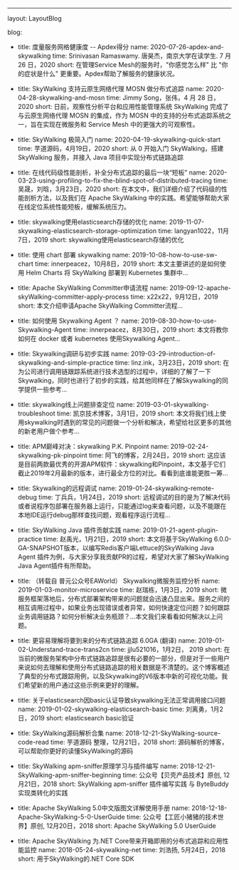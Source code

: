 ---
layout: LayoutBlog

blog:

- title: 度量服务网格健康度 -- Apdex得分
  name: 2020-07-26-apdex-and-skywalking
  time: Srinivasan Ramaswamy. 唐昊杰，南京大学在读学生. 7 月 26 日，2020
  short: 在管理Service Mesh的服务时，"你感觉怎么样" 比 "你的症状是什么" 更重要。Apdex帮助了解服务的健康状况。

- title: SkyWalking 支持云原生网络代理 MOSN 做分布式追踪
  name: 2020-04-28-skywalking-and-mosn
  time: Jimmy Song，张伟，4 月 28 日，2020
  short: 日前，观察性分析平台和应用性能管理系统 SkyWalking 完成了与云原生网络代理 MOSN 的集成，作为 MOSN 中的支持的分布式追踪系统之一，旨在实现在微服务和 Service Mesh 中的更强大的可观察性。

- title: SkyWalking 极简入门
  name: 2020-04-19-skywalking-quick-start
  time: 芋道源码，4月19日，2020
  short: 从 0 开始入门 SkyWalking，搭建 SkyWalking 服务，并接入 Java 项目中实现分布式链路追踪

- title: 在线代码级性能剖析，补全分布式追踪的最后一块“短板”
  name: 2020-03-23-using-profiling-to-fix-the-blind-spot-of-distributed-tracing
  time: 吴晟，刘晗，3月23日，2020
  short: 在本文中，我们详细介绍了代码级的性能剖析方法，以及我们在 Apache SkyWalking 中的实践。希望能够帮助大家在线定位系统性能短板，缓解系统压力。

- title: skywalking使用elasticsearch存储的优化
  name: 2019-11-07-skywalking-elasticsearch-storage-optimization
  time: langyan1022，11月7日，2019
  short: skywalking使用elasticsearch存储的优化

- title: 使用 chart 部署 skywalking
  name: 2019-10-08-how-to-use-sw-chart
  time: innerpeacez，10月8日，2019
  short: 本文主要讲述的是如何使用 Helm Charts  将 SkyWalking 部署到 Kubernetes 集群中...

- title: Apache SkyWalking Committer申请流程
  name: 2019-09-12-apache-skyWalking-committer-apply-process
  time: x22x22，9月12日，2019
  short: 本文介绍申请Apache SkyWalking Committer流程...

- title: 如何使用 Skywalking Agent ？
  name: 2019-08-30-how-to-use-Skywalking-Agent
  time: innerpeacez，8月30日，2019
  short: 本文将教你如何在 docker 或者 kubernetes 使用Skywalking Agent...

- title: Skywalking调研与初步实践
  name: 2019-03-29-introduction-of-skywalking-and-simple-practice
  time: linz.ink，3月23日，2019
  short: 在为公司进行调用链跟踪系统进行技术选型的过程中，详细的了解了一下Skywalking，同时也进行了初步的实践，给其他同样在了解Skywalking的同学提供一些参考...

- title: skywalking线上问题排查定位
  name: 2019-03-01-skywalking-troubleshoot
  time: 凯京技术博客，3月1日，2019
  short: 本文将我们线上使用skywalking时遇到的常见的问题做一个分析和解决，希望给社区更多的其他的新老用户做个参考...

- title: APM巅峰对决：skywalking P.K. Pinpoint
  name: 2019-02-24-skywalking-pk-pinpoint
  time: 阿飞的博客，2月24日，2019
  short: 这应该是目前两款最优秀的开源APM软件：skywalking和Pinpoint，本文基于它们截止2019年2月最新的版本，进行最全方位的对比。看看到底谁能更胜一筹...

- title: Skywalking的远程调试
  name: 2019-01-24-skywalking-remote-debug
  time: 丁兵兵，1月24日，2019
  short: 远程调试的目的是为了解决代码或者说程序包部署在服务器上运行，只能通过log来查看问题，以及不能跟在本地IDE运行debug那样查找问题，观看程序运行流程...

- title: SkyWalking Java 插件贡献实践
  name: 2019-01-21-agent-plugin-practice
  time: 赵禹光，1月21日，2019
  short: 本文将基于SkyWalking 6.0.0-GA-SNAPSHOT版本，以编写Redis客户端Lettuce的SkyWalking Java Agent 插件为例，与大家分享我贡献PR的过程，希望对大家了解SkyWalking Java Agent插件有所帮助。

- title: （转载自 普元公众号EAWorld） Skywalking微服务监控分析
  name: 2019-01-03-monitor-microservice
  time:  赵瑞栋，1月3日，2019
  short: 微服务框架落地后，分布式部署架构带来的问题就会迅速凸显出来。服务之间的相互调用过程中，如果业务出现错误或者异常，如何快速定位问题？如何跟踪业务调用链路？如何分析解决业务瓶颈？...本文我们来看看如何解决以上问题。

- title: 更容易理解将要到来的分布式链路追踪 6.0GA (翻译)
  name: 2019-01-02-Understand-trace-trans2cn
  time: jjlu521016，1月2日， 2019
  short: 在当前的微服务架构中分布式链路追踪是很有必要的一部分，但是对于一些用户来说如何去理解和使用分布式链路追踪的相关数据是不清楚的。这个博客概述了典型的分布式跟踪用例，以及Skywalking的V6版本中新的可视化功能。我们希望新的用户通过这些示例来更好的理解。

- title: 关于elasticsearch因basic认证导致skywalking无法正常调用接口问题
  name: 2019-01-02-skywalking-elasticsearch-basic
  time: 刘离勇，1月2日，2019
  short: elasticsearch basic验证

- title: SkyWalking源码解析合集
  name: 2018-12-21-SkyWalking-source-code-read
  time: 芋道源码 整理，12月21日，2018
  short: 源码解析的博客，可以帮助你更好的读懂SkyWalking的源码

- title: SkyWalking apm-sniffer原理学习与插件编写
  name: 2018-12-21-SkyWalking-apm-sniffer-beginning
  time: 公众号【贝壳产品技术】原创, 12月21日，2018
  short: SkyWalking apm-sniffer 插件编写实践 与 ByteBuddy实现类转化的实践

- title: Apache SkyWalking 5.0中文版图文详解使用手册
  name: 2018-12-18-Apache-SkyWalking-5-0-UserGuide
  time: 公众号【工匠小猪猪的技术世界】原创, 12月20日，2018
  short: Apache SkyWalking 5.0 UserGuide

- title: Apache SkyWalking 为.NET Core带来开箱即用的分布式追踪和应用性能监控
  name: 2018-05-24-skywalking-net
  time: 刘浩扬, 5月24日，2018
  short: 用于SkyWalking的.NET Core SDK
